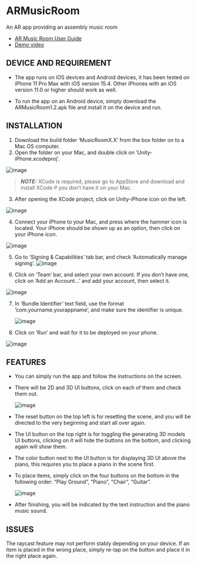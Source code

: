 # ARMusicRoom
 An AR app providing an assembly music room
 
- [AR Music Room User Guide](https://github.com/kuscholar/ARMusicRoom/files/8765509/AR.Music.Room.User.Guide.pdf)
- [Demo video](https://youtu.be/_T7A59LeHN8)


## DEVICE AND REQUIREMENT

- The app runs on iOS devices and Android devices, it has been tested on iPhone 11 Pro Max with
iOS version 15.4. Other iPhones with an iOS version 11.0 or higher should work as well.

- To run the app on an Android device, simply download the ARMusicRoom1.2.apk file and install it on the device and run.

## INSTALLATION

1. Download the build folder ‘MusicRoomX.X’ from the box folder on to a Mac
    OS computer.
2. Open the folder on your Mac, and double click on ‘Unity-iPhone.xcodeproj’.

![image](https://user-images.githubusercontent.com/61807135/206827357-4d6e4597-388d-49ff-b7c6-b136ce9eadf9.png)

> **_NOTE:_** XCode is required, please go to AppStore and download and install XCode
if you don’t have it on your Mac.

3. After opening the XCode project, click on Unity-iPhone icon on the left.

![image](https://user-images.githubusercontent.com/61807135/206827404-b317694a-d610-4673-9355-6e8a55443bf2.png)


4. Connect your iPhone to your Mac, and press where the hammer icon is
    located. Your iPhone should be shown up as an option, then click on your
    iPhone icon.

![image](https://user-images.githubusercontent.com/61807135/206827415-3c24fc85-fbb1-420e-a4d3-f8110c1f4933.png)

5. Go to ‘Signing & Capabilities’ tab bar, and check ‘Automatically manage
    signing’.
![image](https://user-images.githubusercontent.com/61807135/206827424-8fcb7b6a-a236-45d3-a4db-def68300feea.png)


6. Click on ‘Team’ bar, and select your own account. If you don’t have one,
    click on ‘Add an Account...’ and add your account, then select it.
    
![image](https://user-images.githubusercontent.com/61807135/206827458-e51da4d1-a093-4a5c-af81-7aeba55cff94.png)

7. In ‘Bundle Identifier’ text field, use the format
    ‘com.yourname.yourappname’, and make sure the identifier is unique.
    
    ![image](https://user-images.githubusercontent.com/61807135/206827477-e5f8efa5-2672-4c77-a364-2b2157762efe.png)

8. Click on ‘Run’ and wait for it to be deployed on your phone.

![image](https://user-images.githubusercontent.com/61807135/206827501-5ebef5ce-1346-40f0-8205-91cf9697f11d.png)

## FEATURES

- You can simply run the app and follow the instructions on the screen.
- There will be 2D and 3D UI buttons, click on each of them and check them
    out.
    
    ![image](https://user-images.githubusercontent.com/61807135/206827515-02d912da-ff15-4571-b5cb-bbb5520b8696.png)

- The reset button on the top left is for resetting the scene, and you will be
    directed to the very beginning and start all over again.


- The UI button on the top right is for toggling the generating 3D models UI
    buttons, clicking on it will hide the buttons on the bottom, and clicking again
    will show them.
- The color button next to the UI button is for displaying 3D UI above the piano,
    this requires you to place a piano in the scene first.
- To place items, simply click on the four buttons on the bottom in the
    following order: “Play Ground”, “Piano”, “Chair”, “Guitar”.
    
    ![image](https://user-images.githubusercontent.com/61807135/206827519-089ab227-e71a-4bc4-a5b0-2c3bc59ef54a.png)

- After finishing, you will be indicated by the text instruction and the piano
    music sound.

## ISSUES

The raycast feature may not perform stably depending on your device. If an item is
placed in the wrong place, simply re-tap on the button and place it in the right place
again.


